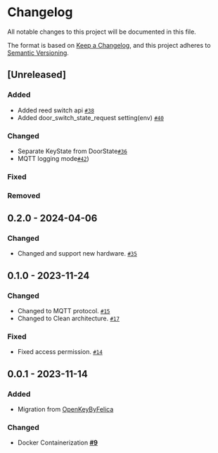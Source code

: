 # Changelog

All notable changes to this project will be documented in this file.

The format is based on [Keep a Changelog](https://keepachangelog.com/en/1.0.0/),
and this project adheres to [Semantic Versioning](https://semver.org/spec/v2.0.0.html).

## [Unreleased]

### Added
- Added reed switch api [`#38`](https://github.com/niwaniwa/Sakura-Pi-Node/issues/38)
- Added door_switch_state_request setting(env) [`#40`](https://github.com/niwaniwa/Sakura-Pi-Node/issues/40)

### Changed
- Separate KeyState from DoorState[`#36`](https://github.com/niwaniwa/Sakura-Pi-Node/issues/36)
- MQTT logging mode[`#42`](https://github.com/niwaniwa/Sakura-Pi-Node/issues/43))

### Fixed

### Removed

## 0.2.0 - 2024-04-06
### Changed
- Changed and support new hardware. [`#35`](https://github.com/niwaniwa/Sakura-Pi-Node/issues/35)

## 0.1.0 - 2023-11-24
### Changed
- Changed to MQTT protocol. [`#15`](https://github.com/niwaniwa/Sakura-Pi-Node/issues/15)
- Changed to Clean architecture. [`#17`](https://github.com/niwaniwa/Sakura-Pi-Node/issues/17)

### Fixed
- Fixed access permission. [`#14`](https://github.com/niwaniwa/Sakura-Pi-Node/issues/14)

## 0.0.1 - 2023-11-14
### Added
- Migration from [OpenKeyByFelica](https://github.com/niwaniwa?tab=repositories)

### Changed
- Docker Containerization [**#9**](https://github.com/niwaniwa/Sakura-Pi-Node/issues/9)
